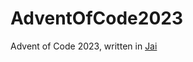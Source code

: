 # AdventOfCode2023

Advent of Code 2023, written in [Jai](https://github.com/Jai-Community/Jai-Community-Library/wiki)

